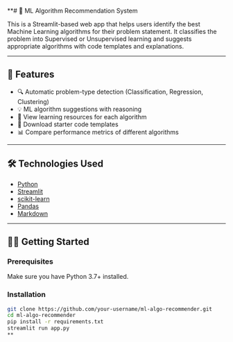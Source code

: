 **# 🤖 ML Algorithm Recommendation System

This is a Streamlit-based web app that helps users identify the best Machine Learning algorithms for their problem statement. It classifies the problem into Supervised or Unsupervised learning and suggests appropriate algorithms with code templates and explanations.

---

## 🚀 Features

- 🔍 Automatic problem-type detection (Classification, Regression, Clustering)
- 💡 ML algorithm suggestions with reasoning
- 🧠 View learning resources for each algorithm
- 🧾 Download starter code templates
- 📊 Compare performance metrics of different algorithms

---

## 🛠️ Technologies Used

- [Python](https://www.python.org/)
- [Streamlit](https://streamlit.io/)
- [scikit-learn](https://scikit-learn.org/)
- [Pandas](https://pandas.pydata.org/)
- [Markdown](https://www.markdownguide.org/)

---

## 🧑‍💻 Getting Started

### Prerequisites

Make sure you have Python 3.7+ installed.

### Installation

```bash
git clone https://github.com/your-username/ml-algo-recommender.git
cd ml-algo-recommender
pip install -r requirements.txt
streamlit run app.py
**
